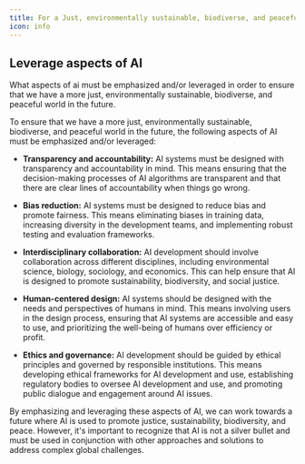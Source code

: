 ```yaml
---
title: For a Just, environmentally sustainable, biodiverse, and peaceful world 
icon: info
---
```


## Leverage aspects of AI


What aspects of ai must be emphasized and/or leveraged in order to ensure that we have a more just, environmentally sustainable, biodiverse, and peaceful world in  the future.

To ensure that we have a more just, environmentally sustainable, biodiverse, and peaceful world in the future, the following aspects of AI must be emphasized and/or leveraged:

* <b>Transparency and accountability:</b> AI systems must be designed with transparency and accountability in mind. This means ensuring that the decision-making processes of AI algorithms are transparent and that there are clear lines of accountability when things go wrong.

* <b>Bias reduction:</b> AI systems must be designed to reduce bias and promote fairness. This means eliminating biases in training data, increasing diversity in the development teams, and implementing robust testing and evaluation frameworks.

* <b>Interdisciplinary collaboration:</b> AI development should involve collaboration across different disciplines, including environmental science, biology, sociology, and economics. This can help ensure that AI is designed to promote sustainability, biodiversity, and social justice.

* <b>Human-centered design:</b> AI systems should be designed with the needs and perspectives of humans in mind. This means involving users in the design process, ensuring that AI systems are accessible and easy to use, and prioritizing the well-being of humans over efficiency or profit.

* <b>Ethics and governance:</b> AI development should be guided by ethical principles and governed by responsible institutions. This means developing ethical frameworks for AI development and use, establishing regulatory bodies to oversee AI development and use, and promoting public dialogue and engagement around AI issues.

By emphasizing and leveraging these aspects of AI, we can work towards a future where AI is used to promote justice, sustainability, biodiversity, and peace. However, it's important to recognize that AI is not a silver bullet and must be used in conjunction with other approaches and solutions to address complex global challenges.
